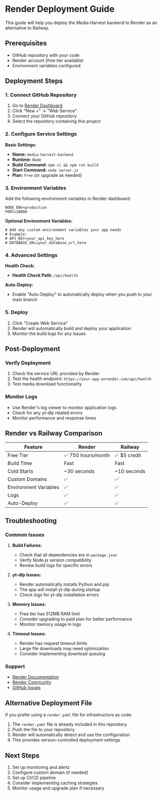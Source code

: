 # Render Deployment Guide

This guide will help you deploy the Media Harvest backend to Render as an alternative to Railway.

## Prerequisites

- GitHub repository with your code
- Render account (free tier available)
- Environment variables configured

## Deployment Steps

### 1. Connect GitHub Repository

1. Go to [Render Dashboard](https://dashboard.render.com/)
2. Click "New +" → "Web Service"
3. Connect your GitHub repository
4. Select the repository containing this project

### 2. Configure Service Settings

**Basic Settings:**
- **Name:** `media-harvest-backend`
- **Runtime:** `Node`
- **Build Command:** `npm ci && npm run build`
- **Start Command:** `node server.js`
- **Plan:** `Free` (or upgrade as needed)

### 3. Environment Variables

Add the following environment variables in Render dashboard:

```
NODE_ENV=production
PORT=10000
```

**Optional Environment Variables:**
```
# Add any custom environment variables your app needs
# Example:
# API_KEY=your_api_key_here
# DATABASE_URL=your_database_url_here
```

### 4. Advanced Settings

**Health Check:**
- **Health Check Path:** `/api/health`

**Auto-Deploy:**
- Enable "Auto-Deploy" to automatically deploy when you push to your main branch

### 5. Deploy

1. Click "Create Web Service"
2. Render will automatically build and deploy your application
3. Monitor the build logs for any issues

## Post-Deployment

### Verify Deployment

1. Check the service URL provided by Render
2. Test the health endpoint: `https://your-app.onrender.com/api/health`
3. Test media download functionality

### Monitor Logs

- Use Render's log viewer to monitor application logs
- Check for any yt-dlp related errors
- Monitor performance and response times

## Render vs Railway Comparison

| Feature | Render | Railway |
|---------|--------|----------|
| Free Tier | ✅ 750 hours/month | ✅ $5 credit |
| Build Time | Fast | Fast |
| Cold Starts | ~30 seconds | ~10 seconds |
| Custom Domains | ✅ | ✅ |
| Environment Variables | ✅ | ✅ |
| Logs | ✅ | ✅ |
| Auto-Deploy | ✅ | ✅ |

## Troubleshooting

### Common Issues

1. **Build Failures:**
   - Check that all dependencies are in `package.json`
   - Verify Node.js version compatibility
   - Review build logs for specific errors

2. **yt-dlp Issues:**
   - Render automatically installs Python and pip
   - The app will install yt-dlp during startup
   - Check logs for yt-dlp installation errors

3. **Memory Issues:**
   - Free tier has 512MB RAM limit
   - Consider upgrading to paid plan for better performance
   - Monitor memory usage in logs

4. **Timeout Issues:**
   - Render has request timeout limits
   - Large file downloads may need optimization
   - Consider implementing download queuing

### Support

- [Render Documentation](https://render.com/docs)
- [Render Community](https://community.render.com/)
- [GitHub Issues](https://github.com/your-username/media-harvest/issues)

## Alternative Deployment File

If you prefer using a `render.yaml` file for infrastructure as code:

1. The `render.yaml` file is already included in this repository
2. Push the file to your repository
3. Render will automatically detect and use the configuration
4. This provides version-controlled deployment settings

## Next Steps

1. Set up monitoring and alerts
2. Configure custom domain (if needed)
3. Set up CI/CD pipeline
4. Consider implementing caching strategies
5. Monitor usage and upgrade plan if necessary